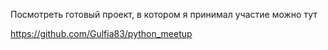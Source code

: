 Посмотреть готовый проект, в котором я принимал участие можно тут

https://github.com/Gulfia83/python_meetup
